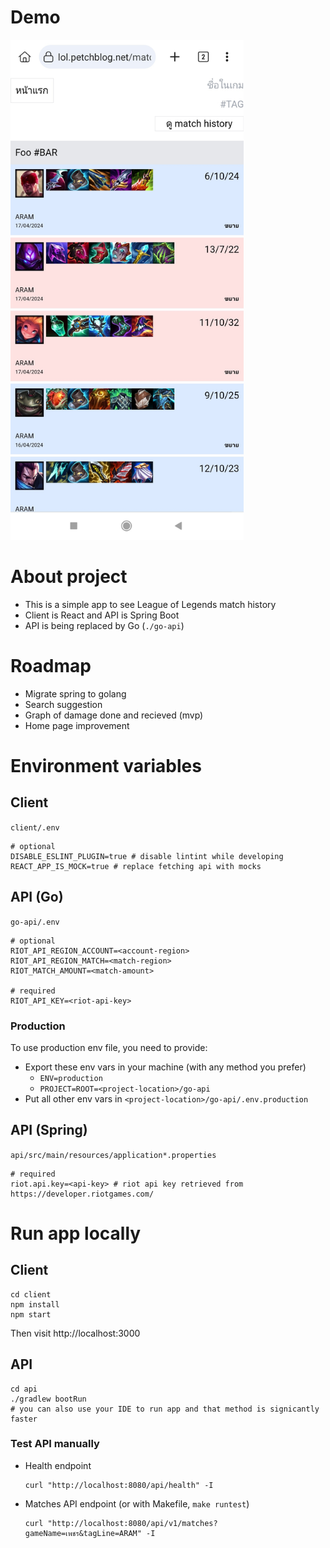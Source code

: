 # Demo

<img src="/demos/demo-1.jpg" alt="App demo" height="800px" />

# About project

- This is a simple app to see League of Legends match history
- Client is React and API is Spring Boot
- API is being replaced by Go (`./go-api`)

# Roadmap

- Migrate spring to golang
- Search suggestion
- Graph of damage done and recieved (mvp)
- Home page improvement

# Environment variables

## Client

`client/.env`

```
# optional
DISABLE_ESLINT_PLUGIN=true # disable lintint while developing
REACT_APP_IS_MOCK=true # replace fetching api with mocks
```

## API (Go)

`go-api/.env`

```
# optional
RIOT_API_REGION_ACCOUNT=<account-region>
RIOT_API_REGION_MATCH=<match-region>
RIOT_MATCH_AMOUNT=<match-amount>

# required
RIOT_API_KEY=<riot-api-key>
```

### Production

To use production env file, you need to provide:

- Export these env vars in your machine (with any method you prefer)
  - `ENV=production`
  - `PROJECT=ROOT=<project-location>/go-api`
- Put all other env vars in `<project-location>/go-api/.env.production`

## API (Spring)

`api/src/main/resources/application*.properties`

```
# required
riot.api.key=<api-key> # riot api key retrieved from https://developer.riotgames.com/
```

# Run app locally

## Client

```
cd client
npm install
npm start
```

Then visit http://localhost:3000

## API

```
cd api
./gradlew bootRun
# you can also use your IDE to run app and that method is signicantly faster
```

### Test API manually

- Health endpoint
  ```
  curl "http://localhost:8080/api/health" -I
  ```
- Matches API endpoint (or with Makefile, `make runtest`)
  ```
  curl "http://localhost:8080/api/v1/matches?gameName=เพชร&tagLine=ARAM" -I
  ```
